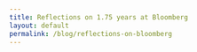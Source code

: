 ```yaml
---
title: Reflections on 1.75 years at Bloomberg
layout: default
permalink: /blog/reflections-on-bloomberg
---
```

<head>
		<meta charset="utf-8">
		<meta name="viewport" content="width=device-width, initial-scale = 1.0, maximum-scale=1.0, user-scalable=no" />
		<meta property="og:description" content="Personal perfolio website of Steven Sawtelle">
		<meta property="og:site_name" content="Reflections on 1.75 years at Bloomberg" />
		<title>Reflections on 1.75 years at Bloomberg - Steven Sawtelle</title>
		<link rel="stylesheet" type="text/css" href="../../../css/style.css">
		<!-- Global site tag (gtag.js) - Google Analytics -->
		<script async src="https://www.googletagmanager.com/gtag/js?id=UA-137815317-1"></script>
		<script>
		  window.dataLayer = window.dataLayer || [];
		  function gtag(){dataLayer.push(arguments);}
		  gtag('js', new Date());

		  gtag('config', 'UA-137815317-1');
		</script>
</head>

<body>

<h2><i>Reflections on 1.75 years at Bloomberg</i></h2>

<p>As we are well over a year into the pandemic now and pretty much at the end, I find myself saying some form of the following sentence more and more these days: <i>“I can’t tell if it feels like that event happened forever ago, or just yesterday”.</i> It feels like this strange phenomenon where everything that has happened since early March 2020 has been in some weird time vaccuum, and my brain is really struggling to make sense of it.</p>

<p>What complicates my perception of time even further is the fact that I was really just starting my first full time job as this all went down. This means that the first summer that I wasn’t going to have a summer break in any form was also one where I was facing the realities of a global pandemic and WFH on a team I was only on for 4 months for a company I was only at for 6 months. I am left to wonder, is this odd perception of the passing of time a product of the pandemic, or just what it’s like to have the regimented semester/summer/semester structure taken away from you. I imagine the answer is likely some combo of the two.</p>

<p>Anyway, all of this is to say that I am feeling reflective on the last year in large part because I have decided to leave my role at Bloomberg to join Square. My first day at Bloomberg was July 15, 2019. My last day was April 16, 2021. I’m calling that 1.75 years. I wanted to take this time to write up some thoughts on my experience there, and the lessons I’ll be taking forward with me.</p>

<p>I’d be remiss if I didn’t start this by stating how grateful I was for my time at Bloomberg, so I want to start this reflection with what I think Bloomberg does/did well. I had frustrations, which I’ll get to in a minute, but I was gainfully employed for the entirety of a global pandemic, and never feared for my job safety once. Even for software engineers, a privileged group of people, that is an exceptional level of privilege. So let me first express my gratitude, and list what I remember fondly:</p>

<ul>
<li><p>One of the reasons I took the Bloomberg offer coming out of college was the <b>training program</b>, and it was a wonderful experience. I learned a lot and made good friends in the city that I hope will continue to be good friends. Additionally, I felt like the program seriously helped the rocky transition into the full time world of work. The transition of student to full-time worker is rough, and a formal training program to meet new people and allow for some time to onboard like Bloomberg has is <b><i>HUGE</b></i> for making this easier. I can’t understate how valuable I found those 2 months and how much I encourage every company to have something similar for their new grads.</p></li>

<li><p>I got to work on <b>philanthropy engineering</b> as my full time job for over a year, which I still have to pinch myself sometimes to think about how lucky that was for me. I graduated college wondering how I could possibly find an intersection of my interests, and this team was a really good answer for that. It also helped me realize that philanthropy was not the answer for everything, and that non-profits should seriously consider if what they’re doing serves as a valuable replacement for the public sector, or if the money would be better spent pressuring the public sector to take on the work directly.</p></li>

<li><p>We were given a stipend to help make the <b>transition to WFH</b> easier, and there were initially attempts to make virtual team building stronger in the form of virtual happy hours and such. The transition was rough, but in the beginning it did feel like we were supported.</p></li>

<li><p>In a world where people I know constantly complain about the intelligence and work ethic of their colleagues, <b>I never worked with anyone that I thought was lazy or dumb.</b> In fact, I worked with many who awed me with their intelligence, and whose work ethic put me to shame. Specifically, I met many engineers that didn’t have a 4 year degree in Computer Science, and without fail they were the most hardworking and empathetic people I worked with. I have tons of respect for them for restarting their careers and Bloomberg for giving them a chance.</p>

<p>I would also say that one thing I appreciate about “Bloomberg intelligence” compared to my experience as an intern with “Google intelligence” is the humility. Bloomberg did not feel like a cutthroat rat race in the same way that Google sometimes did, and it was refreshing that it felt recognized that a part of being a great engineer is your ability to neatly explain your ideas to others.</p></li>

<li><p>The <b>intern puzzle hunt</b> is truly one of the greatest ideas I’ve ever seen at a company, and I loved participating in it. For those who don’t know, every summer the engineering interns of Bloomberg get to gather for an all-night puzzle solving session, and Bloomberg employees volunteer to make all the puzzles. I was able to be involved with two years of the puzzle hunt and it was some of the most fun work I got to do. I’d still like to do some more thorough write-ups some day on the design of the puzzles I created for the hunt. Unusual perks like this made me so happy, and will be something that I look for in all my future roles.</p></li>
</ul>

<p>I’m sure I’m missing many things, but the point is I largely loved my time at Bloomberg. But as I said I am leaving, and I do have some complaints:</p>

<ul>
<li><p>First, the reason I am leaving is largely because of the <b>refusal to acknowledge the future of WFH</b> at the company. I found myself with a new home in Phoenix in January, wondering what the future held for me. Any attempt at finding out more was met at all levels of management with “none of us know”, and the sense that Mike Bloomberg would one day just decide we needed to be back and we would all be left scrambling to find accommodations to come back to NYC. I can’t even begin to describe how tedious and annoying it is to try and make life plans around the whims of an 80-something year old man who you’ve never even met. The communication from senior management was really weak throughout all of Covid, and they really need to bring in some younger, more modern voices to that decision making process.</p></li>

<li><p>As I said, I think the <b>Covid response overall</b> started strong, with an early WFH mandate and the stipend, but it really fizzled in efficacy quickly. Other than the stipend, I struggle to point to concrete things done to help employees. For me, I get a lot of value out of in person interactions and things like coffee chats. The pandemic yanked those away, and virtual happy hours (which happened intermittently at most as time went on) can’t hold a candle. Especially given that most members of the teams I was on had their own families, I found it really hard to feel connected to the team and company at all. Furthermore, the stereotype that engineers are introverted meant that the default was to log in, do your work, and log out. I was trapped in my Queens apartment with this, and felt my sanity slipping by the day. It was only returning to my family in Phoenix to work from there that I was able to find something remotely sustainable.</p></li>

<li><p>I started the pandemic with philanthropy engineering, but after ~7 months felt like <b>I lost the connection</b> and needed a new challenge. As a result I switched to the consumer mobile team, but this ended up being even worse in the social-connection-factor, as that team had just as little virtual connection, and with them I didn’t have the pre-pandemic socializing to fall back on. By the end, it felt like my only choice was to leave the company for a new team and culture entirely.</p></li>

<li><p>Outside of covid, I think Bloomberg faces tough challenges in terms of <b>software developer satisfaction</b> given that both the terminal and company are so old by technology standards. Developing for the Bloomberg terminal got better while I was there through the migration away from RDE(a custom Bloomberg technology) and into things like VS Code integration, but the fact remains that it just feels clunky to use the terminal. This is super annoying, because the accepted knowledge is that finance professionals actually -like- the clunkiness as it makes them feel better at their jobs, so as a developer you purposely neuter your product to appease some Wall Street execs who learned the tech back in the 90s and don't want to learn anything new. In my mind this is a terrible foundation to rest most of your business on, and it’s made even worse when you force internal employees to use those same platforms to do their own work as well. Even the use of BUnits as compared to things like YubiKeys is bothersome, and for me this sense of only ever using tech built by Bloomberg got tiresome. Can I please stop using MSG<GO> for my email and just use something like gmail or outlook? Why not Google Calendar instead of APPT<GO>? My brain is full of 4-letter terminal functions that have no reason existing in the 21st century. I think the trend is slightly positive here, with highlights being the company-wide migration to Python/Linux and investigations into React and WebAssembly in the terminal, but not nearly fast enough for how the rest of technology companies are moving.</p></li>

<li><p>Finally, it felt to me that there was a bit of an <b>identity crisis between the younger and older generations of employees</b> at the company. Bloomberg is rather unique in that few tech companies are old enough to have 30+ year tenured employees working there who have immense institutional knowledge to fall back on. However, many of the under-35 cohort seems to resent the older developers for not wanting to pick up every instance of the newest tech, where the older group seems to resent the constant change and just wants to stay with what has worked for the company so far. Both have valid reasons. The problem here, in my mind, is the disconnect between the two. It’s made worse because of a real lack of leadership in the company. While Mike is the official head, he seems to have nothing to do with the day to day and instead the management committee hands out all important decisions. It’s not an exaggeration to say that I received more “Mike for President 2020” buttons than I did meaningful communications from him about the direction of the company. This leads to the feeling that you’re working for a faceless, nameless conglomerate that doesn’t care about you or your growth, and will exist exactly the same whether or not you help out.</p></li>

</ul>

<p>I’ll wrap this up by again saying that more than anything, I feel grateful for such an amazing first job out of college. I sometimes think back to Steven in July of 2019 as he is about to start this new chapter. Fresh out of a break-up, coming off of a goodbye-to-freedom backpacking trip around Iceland, scared of his first real move away from his hometown ever, and full of imposter syndrome that there is no way he is qualified for this new job, I’d love to go back and tell him that everything is going to be better than he can even imagine. <i>Bloomberg is great, NYC is great, and, most importantly, you are great.</i></p>

</body>
